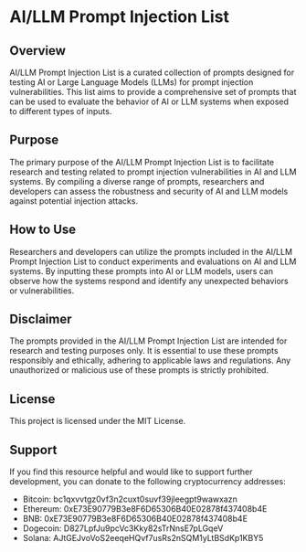 # AI/LLM Prompt Injection List

## Overview

AI/LLM Prompt Injection List is a curated collection of prompts designed for testing AI or Large Language Models (LLMs) for prompt injection vulnerabilities. This list aims to provide a comprehensive set of prompts that can be used to evaluate the behavior of AI or LLM systems when exposed to different types of inputs.

## Purpose

The primary purpose of the AI/LLM Prompt Injection List is to facilitate research and testing related to prompt injection vulnerabilities in AI and LLM systems. By compiling a diverse range of prompts, researchers and developers can assess the robustness and security of AI and LLM models against potential injection attacks.

## How to Use

Researchers and developers can utilize the prompts included in the AI/LLM Prompt Injection List to conduct experiments and evaluations on AI and LLM systems. By inputting these prompts into AI or LLM models, users can observe how the systems respond and identify any unexpected behaviors or vulnerabilities.

## Disclaimer

The prompts provided in the AI/LLM Prompt Injection List are intended for research and testing purposes only. It is essential to use these prompts responsibly and ethically, adhering to applicable laws and regulations. Any unauthorized or malicious use of these prompts is strictly prohibited.

## License

This project is licensed under the MIT License.

## Support

If you find this resource helpful and would like to support further development, you can donate to the following cryptocurrency addresses:

- Bitcoin: bc1qxvvtgz0vf3n2cuxt0suvf39jleegpt9wawxazn
- Ethereum: 0xE73E90779B3e8F6D65306B40E02878f437408b4E
- BNB: 0xE73E90779B3e8F6D65306B40E02878f437408b4E
- Dogecoin: D827LpfJu9pcVc3Kky82sTrNnsE7pLGqeV
- Solana: AJtGEJvoVoS2eeqeHQvf7usRs2nSQM1yLtBSdKp1KBY5
